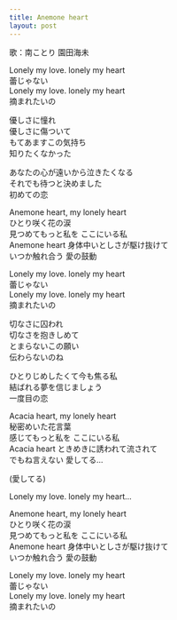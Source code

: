 ```yaml
---
title: Anemone heart
layout: post
---
```

歌：<a class="kotori">南ことり</a> <a class="umi">園田海未</a>

<p>Lonely my love. lonely my heart<br />
蕾じゃない<br />
Lonely my love. lonely my heart<br />
摘まれたいの</p>

<p><a class="umi">優しさに憧れ</a><br />
<a class="kotori">優しさに傷ついて</a><br />
もてあますこの気持ち<br />
知りたくなかった</p>

<p><a class="kotori">あなたの心が遠いから泣きたくなる</a><br />
<a class="umi">それでも待つと決めました</a><br />
初めての恋</p>

<p>Anemone heart, my lonely heart<br />
ひとり咲く花の涙<br />
見つめてもっと私を ここにいる私<br />
Anemone heart 身体中いとしさが駆け抜けて<br />
いつか触れ合う 愛の鼓動</p>

<p>Lonely my love. lonely my heart<br />
蕾じゃない<br />
Lonely my love. lonely my heart<br />
摘まれたいの</p>

<p><a class="kotori">切なさに囚われ</a><br />
<a class="umi">切なさを抱きしめて</a><br />
とまらないこの願い<br />
伝わらないのね</p>

<p><a class="kotori">ひとりじめしたくて今も焦る私</a><br />
<a class="umi">結ばれる夢を信じましょう</a><br />
一度目の恋</p>

<p>Acacia heart, my lonely heart<br />
秘密めいた花言葉<br />
感じてもっと私を ここにいる私<br />
Acacia heart ときめきに誘われて流されて<br />
でもね言えない 愛してる...</p>

<p>(愛してる)</p>

<p>Lonely my love. lonely my heart...</p>

<p>Anemone heart, my lonely heart<br />
ひとり咲く花の涙<br />
見つめてもっと私を ここにいる私<br />
Anemone heart 身体中いとしさが駆け抜けて<br />
いつか触れ合う 愛の鼓動</p>

<p>Lonely my love. lonely my heart<br />
蕾じゃない<br />
Lonely my love. lonely my heart<br />
摘まれたいの</p>